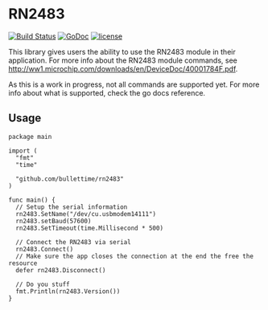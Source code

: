 # RN2483
[![Build Status](https://travis-ci.org/BulletTime/RN2483.svg?branch=master)](https://travis-ci.org/BulletTime/RN2483)
[![GoDoc](https://godoc.org/github.com/BulletTime/RN2483?status.svg)](https://godoc.org/github.com/BulletTime/RN2483)
[![license](https://img.shields.io/github/license/mashape/apistatus.svg)](https://github.com/BulletTime/RN2483/blob/master/LICENSE)

This library gives users the ability to use the RN2483 module in their application. For more info about the RN2483 module commands, see <http://ww1.microchip.com/downloads/en/DeviceDoc/40001784F.pdf>.

As this is a work in progress, not all commands are supported yet. For more info about what is supported, check the go docs reference.

## Usage
```
package main

import (
  "fmt"
  "time"

  "github.com/bullettime/rn2483"
)

func main() {
  // Setup the serial information
  rn2483.SetName("/dev/cu.usbmodem14111")
  rn2483.setBaud(57600)
  rn2483.SetTimeout(time.Millisecond * 500)

  // Connect the RN2483 via serial
  rn2483.Connect()
  // Make sure the app closes the connection at the end the free the resource
  defer rn2483.Disconnect()

  // Do you stuff
  fmt.Println(rn2483.Version())
}
```
